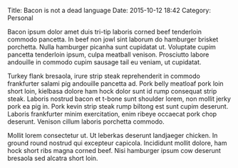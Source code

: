 Title: Bacon is not a dead language
Date: 2015-10-12 18:42
Category: Personal

Bacon ipsum dolor amet duis tri-tip laboris corned beef tenderloin
commodo pancetta. In beef non jowl sint laborum do hamburger brisket
porchetta. Nulla hamburger picanha sunt cupidatat ut. Voluptate cupim
pancetta tenderloin ipsum, culpa meatball venison. Prosciutto labore
andouille in commodo cupim sausage tail eu veniam, ut cupidatat.

Turkey flank bresaola, irure strip steak reprehenderit in commodo
frankfurter salami pig andouille pancetta ad. Pork belly meatloaf pork
loin short loin, kielbasa dolore ham hock dolor sunt id rump consequat
strip steak. Laboris nostrud bacon et t-bone sunt shoulder lorem, non
mollit jerky pork ea pig in. Pork kevin strip steak rump biltong est
sunt cupim deserunt. Laboris frankfurter minim exercitation, enim
ribeye occaecat pork chop deserunt. Venison cillum laboris porchetta
commodo.

Mollit lorem consectetur ut. Ut leberkas deserunt landjaeger
chicken. In ground round nostrud qui excepteur capicola. Incididunt
mollit dolore, ham hock short ribs magna corned beef. Nisi hamburger
ipsum cow deserunt bresaola sed alcatra short loin.
